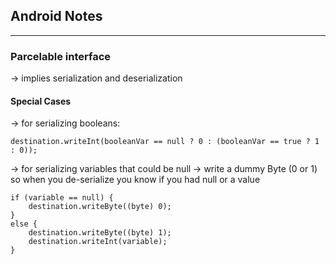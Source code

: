 ## Android Notes
---
### Parcelable interface

-> implies serialization and deserialization

#### Special Cases

-> for serializing booleans:
```
destination.writeInt(booleanVar == null ? 0 : (booleanVar == true ? 1 : 0));
```
-> for serializing variables that could be null
	-> write a dummy Byte (0 or 1) so when you de-serialize you know if you had null or a value
```
if (variable == null) {
    destination.writeByte((byte) 0);
} 
else {
    destination.writeByte((byte) 1);
    destination.writeInt(variable);
}
```